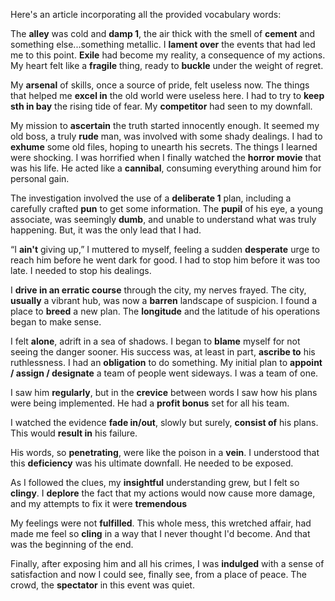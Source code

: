 Here's an article incorporating all the provided vocabulary words:

The **alley** was cold and **damp 1**, the air thick with the smell of **cement** and something else...something metallic. I **lament over** the events that had led me to this point. **Exile** had become my reality, a consequence of my actions. My heart felt like a **fragile** thing, ready to **buckle** under the weight of regret.

My **arsenal** of skills, once a source of pride, felt useless now. The things that helped me **excel in** the old world were useless here. I had to try to **keep sth in bay** the rising tide of fear. My **competitor** had seen to my downfall.

My mission to **ascertain** the truth started innocently enough. It seemed my old boss, a truly **rude** man, was involved with some shady dealings. I had to **exhume** some old files, hoping to unearth his secrets. The things I learned were shocking. I was horrified when I finally watched the **horror movie** that was his life. He acted like a **cannibal**, consuming everything around him for personal gain.

The investigation involved the use of a **deliberate 1** plan, including a carefully crafted **pun** to get some information. The **pupil** of his eye, a young associate, was seemingly **dumb**, and unable to understand what was truly happening. But, it was the only lead that I had.

“I **ain't** giving up,” I muttered to myself, feeling a sudden **desperate** urge to reach him before he went dark for good. I had to stop him before it was too late. I needed to stop his dealings.

I **drive in an erratic course** through the city, my nerves frayed. The city, **usually** a vibrant hub, was now a **barren** landscape of suspicion. I found a place to **breed** a new plan. The **longitude** and the latitude of his operations began to make sense.

I felt **alone**, adrift in a sea of shadows. I began to **blame** myself for not seeing the danger sooner. His success was, at least in part, **ascribe to** his ruthlessness. I had an **obligation** to do something. My initial plan to **appoint / assign / designate** a team of people went sideways. I was a team of one.

I saw him **regularly**, but in the **crevice** between words I saw how his plans were being implemented. He had a **profit bonus** set for all his team.

I watched the evidence **fade in/out**, slowly but surely, **consist of** his plans. This would **result in** his failure.

His words, so **penetrating**, were like the poison in a **vein**. I understood that this **deficiency** was his ultimate downfall. He needed to be exposed.

As I followed the clues, my **insightful** understanding grew, but I felt so **clingy**. I **deplore** the fact that my actions would now cause more damage, and my attempts to fix it were **tremendous**

My feelings were not **fulfilled**. This whole mess, this wretched affair, had made me feel so **cling** in a way that I never thought I'd become. And that was the beginning of the end.

Finally, after exposing him and all his crimes, I was **indulged** with a sense of satisfaction and now I could see, finally see, from a place of peace. The crowd, the **spectator** in this event was quiet.
